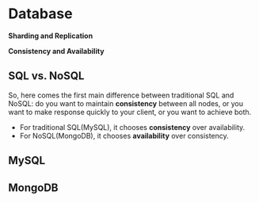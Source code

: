 <extoc></extoc>

# Database

**Sharding and Replication**

**Consistency and Availability**

## SQL vs. NoSQL

So, here comes the first main difference between traditional SQL and NoSQL: do you want to maintain **consistency** between all nodes, or you want to make response quickly to your client, or you want to achieve both.

- For traditional SQL(MySQL), it chooses **consistency** over availability.
- For NoSQL(MongoDB), it chooses **availability** over consistency.

## MySQL

## MongoDB
